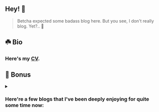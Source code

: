 ## Hey! 👋

> Betcha expected some badass blog here. But you see, I don't really blog. Yet?.. 🤞

## ☘️ Bio

### Here's my [CV](https://tensorush.github.io/cv/en.pdf).

## 🎁 Bonus

<details>
<summary><h3>Here're a few blogs that I've been deeply enjoying for quite some time now:</h3></summary>

### :technologist: Programmers

- #### [Phil Eaton](https://notes.eatonphil.com/)
- #### [Alex Kladov](https://matklad.github.io/)
- #### [Jakub Konka](http://www.jakubkonka.com/)
- #### [King Butcher](https://kprotty.me/)
- #### [Ted Kaminski](https://www.tedinski.com/archive/)
- #### [Vitalik Buterin](https://vitalik.ca/)
- #### [Andrew Kelley](https://andrewkelley.me/)
- #### [Jamie Brandon](https://www.scattered-thoughts.net/)
- #### [Brendan Gregg](https://www.brendangregg.com/blog/index.html)
- #### [Steven Wittens](https://acko.net/)
- #### [Mitchell Hashimoto](https://mitchellh.com/writing)

### :scientist: Scientists

- #### [Joscha Bach](http://bach.ai/)
- #### [Jared Tumiel](https://jaredtumiel.github.io/blog/)
- #### [Scott Alexander](https://astralcodexten.substack.com/)
- #### [Stephen Wolfram](https://writings.stephenwolfram.com/all-by-date/)
- #### [Eliezer Yudkowsky](https://www.yudkowsky.net/sitemap)

### :artist: Creatives

- #### [Tim Urban](https://waitbutwhy.com/archive)
- #### [Bret Victor](http://worrydream.com/)
- #### [Paul Graham](http://paulgraham.com/articles.html)
- #### [Dan Benoni & Louis-Xavier Lavallee](https://growth.design/)

</details>
